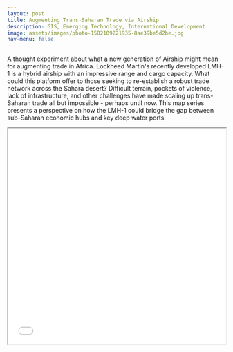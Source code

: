 ```yaml
---
layout: post
title: Augmenting Trans-Saharan Trade via Airship
description: GIS, Emerging Technology, International Development  
image: assets/images/photo-1582109221935-8ae39be5d2be.jpg
nav-menu: false
---
```



A thought experiment about what a new generation of Airship might mean for augmenting trade in Africa. Lockheed Martin's recently developed LMH-1 is a hybrid airship with an impressive range and cargo capacity. What could this platform offer to those seeking to re-establish a robust trade network across the Sahara desert? Difficult terrain, pockets of violence, lack of infrastructure, and other challenges have made scaling up trans-Saharan trade all but impossible - perhaps until now. This map series presents a perspective on how the LMH-1 could bridge the gap between sub-Saharan economic hubs and key deep water ports. 
<br>
<iframe src="/forty-jekyll-theme/assets/images/Map_Phase1.pdf" width="100%" height= 500px>
    </iframe>
